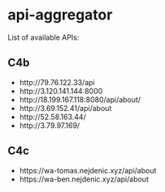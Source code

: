 # api-aggregator
List of available APIs:

<h2>C4b</h2>
<ul>
  <li>http://79.76.122.33/api</li>
  <li> http://3.120.141.144:8000</li>
  <li>http://18.199.167.118:8080/api/about/</li>
  <li>http://3.69.152.41/api/about</li>
  <li>http://52.58.163.44/</li>
  <li>http://3.79.97.169/</li>
</ul>

<h2>C4c</h2>
<ul>
  <li>https://wa-tomas.nejdenic.xyz/api/about</li>
  <li>https://wa-ben.nejdenic.xyz/api/about</li>
</ul>
